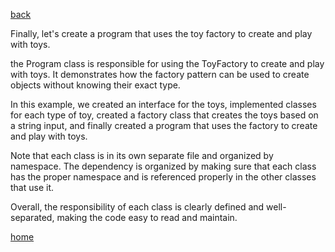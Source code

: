 [back](./page06.md)

Finally, let's create a program that uses the toy factory to create and play with toys.

the Program class is responsible for using the ToyFactory to create and play with toys. It demonstrates how the factory pattern can be used to create objects without knowing their exact type.


In this example, we created an interface for the toys, implemented classes for each type of toy, created a factory class that creates the toys based on a string input, and finally created a program that uses the factory to create and play with toys.

Note that each class is in its own separate file and organized by namespace. The dependency is organized by making sure that each class has the proper namespace and is referenced properly in the other classes that use it.

Overall, the responsibility of each class is clearly defined and well-separated, making the code easy to read and maintain.

[home](./page01.md)

